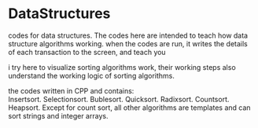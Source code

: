 # DataStructures
codes for data structures. The codes here are intended to teach how data structure algorithms working.   when the codes are run, it writes the details of each transaction to the screen, and teach you 

i try here to visualize sorting algorithms work, their working steps also understand the working logic of sorting algorithms.

the codes written in CPP and contains:    
    Insertsort.
    Selectionsort.
    Bublesort.
    Quicksort.
    Radixsort.
    Countsort.
    Heapsort.
Except for count sort, all other algorithms are templates and can sort strings and integer arrays.

